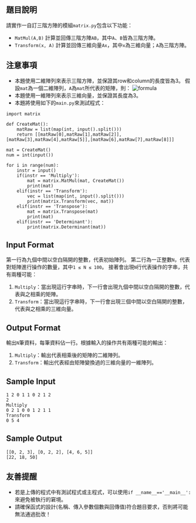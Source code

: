 ## 題目說明
請實作一自訂三階方陣的模組`matrix.py`包含以下功能：
* `MatMul(A,B)`
計算並回傳三階方陣`AB`，其中`A`、`B`皆為三階方陣。
* `Transform(x, A)`
計算並回傳三維向量`Ax`，其中`x`為三維向量；`A`為三階方陣。

## 注意事項
* 本題使用二維陣列來表示三階方陣，並保證其row和column的長度皆為3。
假設`mat`為一個二維陣列，`A`為`mat`所代表的矩陣，則：
![formula](https://render.githubusercontent.com/render/math?math=A%3D%5Cleft%5B%5Cbegin%7Bmatrix%7Dmat%5B0%5D%5B0%5D%26mat%5B0%5D%5B1%5D%20%26mat%5B0%5D%5B2%5D%5C%5Cmat%5B1%5D%5B0%5D%26mat%5B1%5D%5B1%5D%26mat%5B1%5D%5B2%5D%5C%5Cmat%5B2%5D%5B0%5D%26mat%5B2%5D%5B1%5D%26mat%5B2%5D%5B2%5D%5Cend%7Bmatrix%7D%5Cright%5D)
* 本題使用一維陣列來表示三維向量，並保證其長度為3。
* 本題將使用如下的`main.py`來測試程式：
```python=
import matrix

def CreateMat():
    matRaw = list(map(int, input().split()))
    return [[matRaw[0],matRaw[1],matRaw[2]],[matRaw[3],matRaw[4],matRaw[5]],[matRaw[6],matRaw[7],matRaw[8]]]

mat = CreateMat()
num = int(input())

for i in range(num):
    instr = input()
    if(instr == 'Multiply'):
        mat = matrix.MatMul(mat, CreateMat())
        print(mat)
    elif(instr == 'Transform'):
        vec = list(map(int, input().split()))
        print(matrix.Transform(vec, mat))
    elif(instr == 'Transpose'):
        mat = matrix.Transpose(mat)
        print(mat)
    elif(instr == 'Determinant'):
        print(matrix.Determinant(mat))
```

## Input Format ##
第一行為九個中間以空白隔開的整數，代表初始陣列。
第二行為一正整數`N`，代表對矩陣進行操作的數量，其中`1 ≤ N ≤ 100`。
接著會出現`N`行代表操作的字串，共有兩種可能：
1. `Multiply`：當出現這行字串時，下一行會出現九個中間以空白隔開的整數，代表與之相乘的矩陣。
2. `Transform`：當出現這行字串時，下一行會出現三個中間以空白隔開的整數，代表與之相乘的三維向量。
## Output Format ##
輸出`N`筆資料，每筆資料佔一行。根據輸入的操作共有兩種可能的輸出：
1. `Multiply`：輸出代表相乘後的矩陣的二維陣列。
2. `Transform`：輸出代表經由矩陣變換過的三維向量的一維陣列。
## Sample Input ##
```
1 2 0 1 1 0 2 1 2
2
Multiply
0 2 1 0 0 1 2 1 1
Transform
0 5 4
```
## Sample Output ##
```
[[0, 2, 3], [0, 2, 2], [4, 6, 5]]
[22, 18, 50]
```
## 友善提醒 ##
* 若是上傳的程式中有測試程式或主程式，可以使用`if __name__=='__main__':`來避免被執行的窘境。
* 請確保函式的設計(名稱、傳入參數個數與回傳值)符合題目要求，否則將可能無法通過批改！
